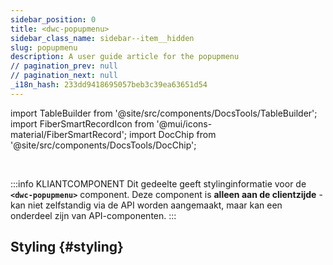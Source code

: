 ```yaml
---
sidebar_position: 0
title: <dwc-popupmenu>
sidebar_class_name: sidebar--item__hidden
slug: popupmenu
description: A user guide article for the popupmenu
// pagination_prev: null
// pagination_next: null
_i18n_hash: 233dd9418695057beb3c39ea63651d54
---
```

import TableBuilder from '@site/src/components/DocsTools/TableBuilder';
import FiberSmartRecordIcon from '@mui/icons-material/FiberSmartRecord';
import DocChip from '@site/src/components/DocsTools/DocChip';

<DocChip chip='shadow' />

<br />

:::info KLIANTCOMPONENT
Dit gedeelte geeft stylinginformatie voor de **`<dwc-popupmenu>`** component. Deze component is **alleen aan de clientzijde** - kan niet zelfstandig via de API worden aangemaakt, maar kan een onderdeel zijn van API-componenten.
:::

## Styling {#styling}

<TableBuilder name="dwc-popupmenu" clientComponent />
